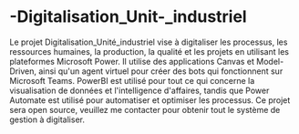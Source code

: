 # -Digitalisation_Unit-_industriel
Le projet Digitalisation_Unité_industriel vise à digitaliser les processus, les ressources humaines, la production, la qualité et les projets en utilisant les plateformes Microsoft Power. Il utilise des applications Canvas et Model-Driven, ainsi qu'un agent virtuel pour créer des bots qui fonctionnent sur Microsoft Teams. PowerBI est utilisé pour tout ce qui concerne la visualisation de données et l'intelligence d'affaires, tandis que Power Automate est utilisé pour automatiser et optimiser les processus. Ce projet sera open source, veuillez me contacter pour obtenir tout le système de gestion à digitaliser.
